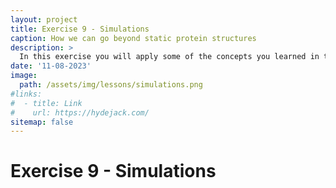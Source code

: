 ```yaml
---
layout: project
title: Exercise 9 - Simulations
caption: How we can go beyond static protein structures
description: >
  In this exercise you will apply some of the concepts you learned in the lessons about molecular simulations.
date: '11-08-2023'
image: 
  path: /assets/img/lessons/simulations.png
#links:
#  - title: Link
#    url: https://hydejack.com/
sitemap: false
---
```


# Exercise 9 - Simulations




